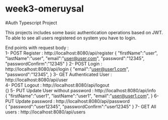 # week3-omeruysal
#Auth Typescript Project

This projects includes some basic authentication operations based on JWT. To able to see all users registered on system you have to login.

End points with request body :  
1- POST Register : http://localhost:8080/api/register 
{
    "firstName":"user",
    "lastName":"user",
    "email":"user@user.com",
    "password":"12345",
    "passwordConfirm":"12345"
}
2- POST Login : http://localhost:8080/api/login 
{
    "email":"user@user1.com",
    "password":"12345",
}
3- GET  Authenticated User : http://localhost:8080/api/user  
4- POST Logout : http://localhost:8080/api/logout  
{}
5- PUT  Update User without password : http://localhost:8080/api/info  
{
    "firstName":"user1",
    "lastName":"user1",
    "email":"user@user1.com",
}
6- PUT  Update password : http://localhost:8080/api/password  
{
    "password":"user12345",
    "passwordConfirm":"user12345"
}
7- GET  All users : http://localhost:8080/api/users  


